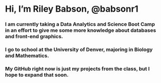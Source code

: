 # Hi, I’m Riley Babson, @babsonr1
### I am currently taking a Data Analytics and Science Boot Camp in an effort to give me some more knowledge about databases and front-end graphics.
### I go to school at the University of Denver, majoring in Biology and Mathematics.

### My GitHub right now is just my projects from the class, but I hope to expand that soon.
<!---
babsonr1/babsonr1 is a ✨ special ✨ repository because its `README.md` (this file) appears on your GitHub profile.
You can click the Preview link to take a look at your changes.
--->
